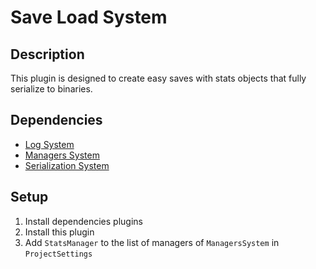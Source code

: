 # Save Load System

## Description

This plugin is designed to create easy saves with stats objects that fully serialize to binaries.

## Dependencies

* [Log System](https://github.com/shenkns/LogSystem.git)
* [Managers System](https://github.com/shenkns/ManagersSystem.git)
* [Serialization System](https://github.com/shenkns/SerializationSystem.git)

## Setup

1) Install dependencies plugins
2) Install this plugin
3) Add ```StatsManager``` to the list of managers of ```ManagersSystem``` in ```ProjectSettings```